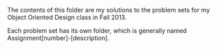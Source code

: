 The contents of this folder are my solutions to the problem sets for my Object Oriented Design class in Fall 2013.

Each problem set has its own folder, which is generally named Assignment[number]-[description].
